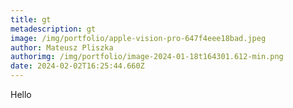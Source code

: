 ```yaml
---
title: gt
metadescription: gt
image: /img/portfolio/apple-vision-pro-647f4eee18bad.jpeg
author: Mateusz Pliszka
authorimg: /img/portfolio/image-2024-01-18t164301.612-min.png
date: 2024-02-02T16:25:44.660Z
---
```

H﻿ello
